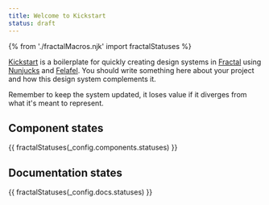 ```yaml
---
title: Welcome to Kickstart
status: draft
---
```


{% from './fractalMacros.njk' import fractalStatuses %}

[Kickstart](https://github.com/querkmachine/kickstart8) is a boilerplate for quickly creating design systems in [Fractal](http://fractal.build) using [Nunjucks](https://mozilla.github.io/nunjucks/) and [Felafel](https://github.com/querkmachine/felafel). You should write something here about your project and how this design system complements it.

Remember to keep the system updated, it loses value if it diverges from what it's meant to represent.

## Component states

{{ fractalStatuses(_config.components.statuses) }}

## Documentation states

{{ fractalStatuses(_config.docs.statuses) }}
